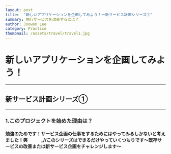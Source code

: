 ```yaml
---
layout: post
title:  "新しいアプリケーションを企画してみよう！ー新サービス計画シリーズ①"
summary: 旅行サービスを改善するには？
author: Joowon Lee
category: Practice
thumbnail: /assets/travel/travel1.jpg
---
```

 # 新しいアプリケーションを企画してみよう！
* * *
 ## 新サービス計画シリーズ①
* * *
  ### 1.このプロジェクトを始めた理由は？
   #### 勉強のためです！サービス企画の仕事をするためにはやってみるしかないと考えました！笑　　　_//このシリーズはできるだけやっていくつもりです〜既存サービスの改善または新サービス企画をチャレンジします〜
  
